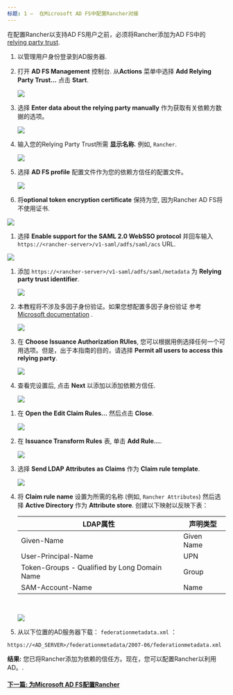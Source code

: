 ```yaml
---
标题: 1 —  在Microsoft AD FS中配置Rancher对接 
---
```


在配置Rancher以支持AD FS用户之前，必须将Rancher添加为AD FS中的 [relying party trust](https://docs.microsoft.com/en-us/windows-server/identity/ad-fs/technical-reference/understanding-key-ad-fs-concepts).

1. 以管理用户身份登录到AD服务器.

2. 打开 **AD FS Management** 控制台. 从**Actions** 菜单中选择 **Add Relying Party Trust...** 点击 **Start**.

   ![](/img/rancher/adfs/adfs-overview.png)

3. 选择 **Enter data about the relying party manually** 作为获取有关依赖方数据的选项。

   ![](/img/rancher/adfs/adfs-add-rpt-2.png)

4. 输入您的Relying Party Trust所需 **显示名称**. 例如, `Rancher`.

   ![](/img/rancher/adfs/adfs-add-rpt-3.png)

5. 选择 **AD FS profile** 配置文件作为您的依赖方信任的配置文件。

   ![](/img/rancher/adfs/adfs-add-rpt-4.png)

6. 将**optional token encryption certificate** 保持为空, 因为Rancher AD FS将不使用证书.

![](/img/rancher/adfs/adfs-add-rpt-5.png)

1. 选择 **Enable support for the SAML 2.0 WebSSO protocol**
   并回车输入`https://<rancher-server>/v1-saml/adfs/saml/acs` URL.

![](/img/rancher/adfs/adfs-add-rpt-6.png)

1. 添加 `https://<rancher-server>/v1-saml/adfs/saml/metadata` 为 **Relying party trust identifier**.

   ![](/img/rancher/adfs/adfs-add-rpt-7.png)

2. 本教程将不涉及多因子身份验证。如果您想配置多因子身份验证 参考[Microsoft documentation](https://docs.microsoft.com/en-us/windows-server/identity/ad-fs/operations/configure-additional-authentication-methods-for-ad-fs) .

   ![](/img/rancher/adfs/adfs-add-rpt-8.png)

3. 在 **Choose Issuance Authorization RUles**, 您可以根据用例选择任何一个可用选项。但是，出于本指南的目的，请选择 **Permit all users to access this relying party**.

   ![](/img/rancher/adfs/adfs-add-rpt-9.png)

4. 查看完设置后, 点击 **Next** 以添加以添加依赖方信任.

   ![](/img/rancher/adfs/adfs-add-rpt-10.png)

1) 在 **Open the Edit Claim Rules...** 然后点击 **Close**.

   ![](/img/rancher/adfs/adfs-add-rpt-11.png)

2) 在 **Issuance Transform Rules** 表, 单击 **Add Rule...**.

   ![](/img/rancher/adfs/adfs-edit-cr.png)

3) 选择 **Send LDAP Attributes as Claims** 作为 **Claim rule template**.

   ![](/img/rancher/adfs/adfs-add-tcr-1.png)

4) 将 **Claim rule name** 设置为所需的名称 (例如, `Rancher Attributes`) 然后选择 **Active Directory** 作为 **Attribute store**. 创建以下映射以反映下表：

   | LDAP属性                                          | 声明类型|
   | -------------------------------------------- | ------------------- |
   | Given-Name                                   | Given Name          |
   | User-Principal-Name                          | UPN                 |
   | Token-Groups - Qualified by Long Domain Name | Group               |
   | SAM-Account-Name                             | Name                |

   <br/>
   
   ![](/img/rancher/adfs/adfs-add-tcr-2.png)

5) 从以下位置的AD服务器下载： `federationmetadata.xml` ：

```
https://<AD_SERVER>/federationmetadata/2007-06/federationmetadata.xml
```

**结果:** 您已将Rancher添加为依赖的信任方。现在，您可以配置Rancher以利用AD。.

#### [下一篇: 为Microsoft AD FS配置Rancher](/docs/admin-settings/authentication/microsoft-adfs/rancher-adfs-setup/)
